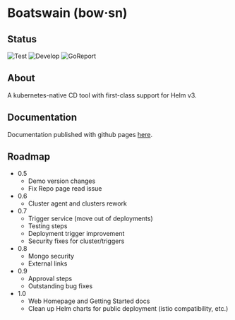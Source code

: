 # Boatswain (bow·sn)

## Status
![Test](https://github.com/RedSailTechnologies/boatswain/workflows/Test/badge.svg?branch=main)
![Develop](https://github.com/RedSailTechnologies/boatswain/workflows/Develop/badge.svg?branch=main)
![GoReport](https://goreportcard.com/badge/github.com/redsailtechnologies/boatswain)

## About
A kubernetes-native CD tool with first-class support for Helm v3.

## Documentation
Documentation published with github pages [here](https://redsailtechnologies.github.io/boatswain/).

## Roadmap
* 0.5
  * Demo version changes
  * Fix Repo page read issue
* 0.6
  * Cluster agent and clusters rework
* 0.7
  * Trigger service (move out of deployments)
  * Testing steps
  * Deployment trigger improvement
  * Security fixes for cluster/triggers
* 0.8
  * Mongo security
  * External links
* 0.9
  * Approval steps
  * Outstanding bug fixes
* 1.0
  * Web Homepage and Getting Started docs
  * Clean up Helm charts for public deployment (istio compatibility, etc.)
